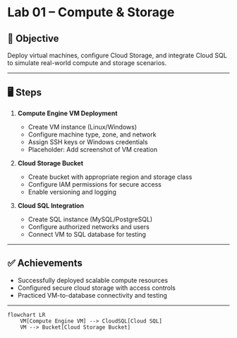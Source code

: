# Lab 01 – Compute & Storage

## 🎯 Objective
Deploy virtual machines, configure Cloud Storage, and integrate Cloud SQL to simulate real-world compute and storage scenarios.

---

## 🖥 Steps
1. **Compute Engine VM Deployment**
   - Create VM instance (Linux/Windows)
   - Configure machine type, zone, and network
   - Assign SSH keys or Windows credentials
   - Placeholder: Add screenshot of VM creation

2. **Cloud Storage Bucket**
   - Create bucket with appropriate region and storage class
   - Configure IAM permissions for secure access
   - Enable versioning and logging

3. **Cloud SQL Integration**
   - Create SQL instance (MySQL/PostgreSQL)
   - Configure authorized networks and users
   - Connect VM to SQL database for testing

---

## ✅ Achievements
- Successfully deployed scalable compute resources
- Configured secure cloud storage with access controls
- Practiced VM-to-database connectivity and testing

---
```mermaid
flowchart LR
    VM[Compute Engine VM] --> CloudSQL[Cloud SQL]
    VM --> Bucket[Cloud Storage Bucket]
```

